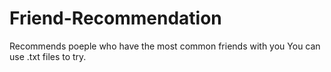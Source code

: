# Friend-Recommendation
Recommends poeple who have the most common friends with you
You can use .txt files to try.
